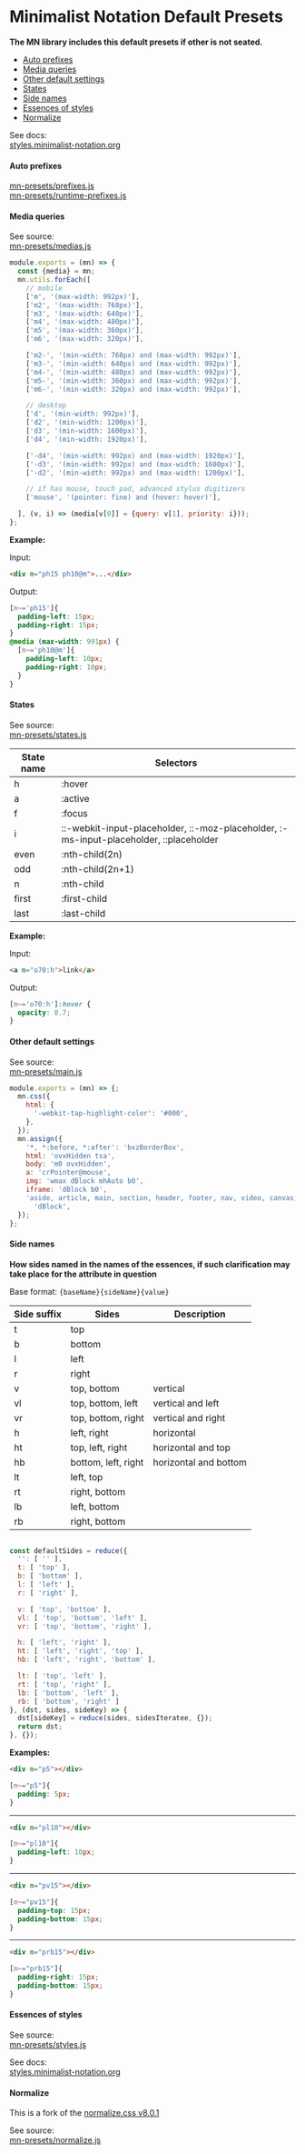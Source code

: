 # Minimalist Notation Default Presets


**The MN library includes this default presets if other is not seated.**


* [Auto prefixes](#auto-prefixes)   
* [Media queries](#media-queries)   
* [Other default settings](#other-default-settings)  
* [States](#states)  
* [Side names](#side-names)  
* [Essences of styles](#essences-of-styles)  
* [Normalize](#normalize)  



See docs:  
[styles.minimalist-notation.org](https://styles.minimalist-notation.org)



#### Auto prefixes

[mn-presets/prefixes.js](https://github.com/mr-amirka/mn-presets/blob/master/prefixes.js)  
[mn-presets/runtime-prefixes.js](https://github.com/mr-amirka/mn-presets/blob/master/runtime-prefixes.js)  



#### Media queries

See source:  
[mn-presets/medias.js](https://github.com/mr-amirka/mn-presets/blob/master/medias.js)


```js
module.exports = (mn) => {
  const {media} = mn;
  mn.utils.forEach([
    // mobile
    ['m', '(max-width: 992px)'],
    ['m2', '(max-width: 768px)'],
    ['m3', '(max-width: 640px)'],
    ['m4', '(max-width: 480px)'],
    ['m5', '(max-width: 360px)'],
    ['m6', '(max-width: 320px)'],

    ['m2-', '(min-width: 768px) and (max-width: 992px)'],
    ['m3-', '(min-width: 640px) and (max-width: 992px)'],
    ['m4-', '(min-width: 480px) and (max-width: 992px)'],
    ['m5-', '(min-width: 360px) and (max-width: 992px)'],
    ['m6-', '(min-width: 320px) and (max-width: 992px)'],

    // desktop
    ['d', '(min-width: 992px)'],
    ['d2', '(min-width: 1200px)'],
    ['d3', '(min-width: 1600px)'],
    ['d4', '(min-width: 1920px)'],

    ['-d4', '(min-width: 992px) and (max-width: 1920px)'],
    ['-d3', '(min-width: 992px) and (max-width: 1600px)'],
    ['-d2', '(min-width: 992px) and (max-width: 1200px)'],

    // if has mouse, touch pad, advanced stylus digitizers
    ['mouse', '(pointer: fine) and (hover: hover)'],

  ], (v, i) => (media[v[0]] = {query: v[1], priority: i}));
};
```


**Example:**  


Input:  
```html
<div m="ph15 ph10@m">...</div>
```
Output:  
```css
[m~='ph15']{
  padding-left: 15px;
  padding-right: 15px;
}
@media (max-width: 991px) {
  [m~='ph10@m']{
    padding-left: 10px;
    padding-right: 10px;
  }
}
```


#### States

See source:  
[mn-presets/states.js](https://github.com/mr-amirka/mn-presets/blob/master/states.js)


| State name | Selectors                                        |
| ---------- | ------------------------------------------------ |
| h          | :hover                                           |
| a          | :active                                          |
| f          | :focus                                           |
| i          | ::-webkit-input-placeholder, ::-moz-placeholder, :-ms-input-placeholder, ::placeholder  |
| even       | :nth-child(2n)                                   |
| odd        | :nth-child(2n+1)                                 |
| n          | :nth-child                                       |
| first      | :first-child                                     |
| last       | :last-child                                      |


**Example:**  


Input:  
```html
<a m="o70:h">link</a>
```
Output:  
```css
[m~='o70:h']:hover {
  opacity: 0.7;
}
```


#### Other default settings

See source:  
[mn-presets/main.js](https://github.com/mr-amirka/mn-presets/blob/master/main.js)


```js
module.exports = (mn) => {;
  mn.css({
    html: {
      '-webkit-tap-highlight-color': '#000',
    },
  });
  mn.assign({
    '*, *:before, *:after': 'bxzBorderBox',
    html: 'ovxHidden tsa',
    body: 'm0 ovxHidden',
    a: 'crPointer@mouse',
    img: 'wmax dBlock mhAuto b0',
    iframe: 'dBlock b0',
    'aside, article, main, section, header, footer, nav, video, canvas, input, textarea':
      'dBlock',
  });
};
```


#### Side names


**How sides named in the names of the essences, if such clarification may take place for the attribute in question**


Base format: ``` {baseName}{sideName}{value} ```

| Side suffix | Sides               | Description           |
| ----------- | ------------------- | --------------------- |
| t           | top                 |                       |
| b           | bottom              |                       |
| l           | left                |                       |
| r           | right               |                       |
| v           | top, bottom         | vertical              |
| vl          | top, bottom, left   | vertical and left     |
| vr          | top, bottom, right  | vertical and right    |
| h           | left, right         | horizontal            |
| ht          | top, left, right    | horizontal and top    |
| hb          | bottom, left, right | horizontal and bottom |
| lt          | left, top           |                       |
| rt          | right, bottom       |                       |
| lb          | left, bottom        |                       |
| rb          | right, bottom       |                       |


```js

const defaultSides = reduce({
  '': [ '' ],
  t: [ 'top' ],
  b: [ 'bottom' ],
  l: [ 'left' ],
  r: [ 'right' ],

  v: [ 'top', 'bottom' ],
  vl: [ 'top', 'bottom', 'left' ],
  vr: [ 'top', 'bottom', 'right' ],

  h: [ 'left', 'right' ],
  ht: [ 'left', 'right', 'top' ],
  hb: [ 'left', 'right', 'bottom' ],

  lt: [ 'top', 'left' ],
  rt: [ 'top', 'right' ],
  lb: [ 'bottom', 'left' ],
  rb: [ 'bottom', 'right' ]
}, (dst, sides, sideKey) => {
  dst[sideKey] = reduce(sides, sidesIteratee, {});
  return dst;
}, {});

```



**Examples:**  

```html
<div m="p5"></div>
```
```css
[m~="p5"]{
  padding: 5px;
}
```
-------------------------


```html
<div m="pl10"></div>
```
```css
[m~="pl10"]{
  padding-left: 10px;
}
```
-------------------------



```html
<div m="pv15"></div>
```
```css
[m~="pv15"]{
  padding-top: 15px;
  padding-bottom: 15px;
}
```
-------------------------



```html
<div m="prb15"></div>
```
```css
[m~="prb15"]{
  padding-right: 15px;
  padding-bottom: 15px;
}
```





#### Essences of styles

See source:  
[mn-presets/styles.js](https://github.com/mr-amirka/mn-presets/blob/master/styles.js)


See docs:  
[styles.minimalist-notation.org](https://styles.minimalist-notation.org)



#### Normalize

This is a fork of the [normalize.css v8.0.1](https://github.com/necolas/normalize.css)

See source:  
[mn-presets/normalize.js](https://github.com/mr-amirka/mn-presets/blob/master/normalize.js)
